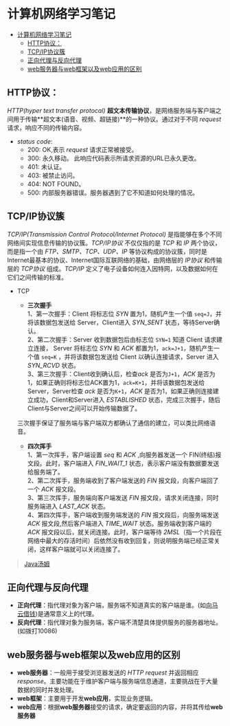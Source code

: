 # 计算机网络学习笔记

- [计算机网络学习笔记](#计算机网络学习笔记)
  - [HTTP协议：](#http协议)
  - [TCP/IP协议簇](#tcpip协议簇)
  - [正向代理与反向代理](#正向代理与反向代理)
  - [web服务器与web框架以及web应用的区别](#web服务器与web框架以及web应用的区别)

## HTTP协议：
*HTTP(hyper text transfer protocal)* **超文本传输协议**，是网络服务端与客户端之间用于传输**超文本(语音、视频、超链接)**的一种协议。通过对于不同 *request* 请求，响应不同的传输内容。

- *status code*:
  - 200: OK,表示 *request* 请求正常被接受。
  - 300: 永久移动。 此响应代码表示所请求资源的URL已永久更改。
  - 401: 未认证。
  - 403: 被禁止访问。
  - 404: NOT FOUND。
  - 500: 内部服务器错误。服务器遇到了它不知道如何处理的情况。

## TCP/IP协议簇
*TCP/IP(Transmission Control Protocol/Internet Protocol)* 是指能够在多个不同网络间实现信息传输的协议簇。*TCP/IP协议* 不仅仅指的是 *TCP* 和 *IP* 两个协议，而是指一个由 *FTP、SMTP、TCP、UDP、IP* 等协议构成的协议簇，同时是Internet最基本的协议、Internet国际互联网络的基础，由网络层的 *IP协议* 和传输层的 *TCP协议* 组成。*TCP/IP* 定义了电子设备如何连入因特网，以及数据如何在它们之间传输的标准。

- TCP  
  - **三次握手**  
  1、第一次握手：Client 将标志位 *SYN* 置为1，随机产生一个值 `seq=J`，并将该数据包发送给 Server，Client进入 *SYN_SENT* 状态，等待Server确认。  
  2、第二次握手：Server 收到数据包后由标志位 `SYN=1` 知道 Client 请求建立连接， Server 将标志位 *SYN* 和 *ACK* 都置为1，`ack=J+1`，随机产生一个值 `seq=K` ，并将该数据包发送给 Client 以确认连接请求，Server 进入 *SYN_RCVD* 状态。  
  3、第三次握手：Client收到确认后，检查*ack* 是否为`J+1`，*ACK* 是否为1，如果正确则将标志位ACK置为1，`ack=K+1`，并将该数据包发送给Server，Server检查 *ack* 是否为`K+1`，*ACK* 是否为1，如果正确则连接建立成功，Client和Server进入 *ESTABLISHED* 状态，完成三次握手，随后Client与Server之间可以开始传输数据了。

  三次握手保证了服务端与客户端双方都确认了通信的建立，可以类比网络语音。

  - **四次挥手**  
  1、第一次挥手，客户端设置 *seq* 和 *ACK* ,向服务器发送一个 FIN(终结)报文段。此时，客户端进入 *FIN_WAIT_1* 状态，表示客户端没有数据要发送给服务端了。  
  2、第二次挥手，服务端收到了客户端发送的 *FIN* 报文段，向客户端回了一个 *ACK* 报文段。  
  3、第三次挥手，服务端向客户端发送 *FIN* 报文段，请求关闭连接，同时服务端进入 *LAST_ACK* 状态。  
  4、第四次挥手，客户端收到服务端发送的 *FIN* 报文段后，向服务端发送 *ACK* 报文段,然后客户端进入 *TIME_WAIT* 状态。服务端收到客户端的 *ACK* 报文段以后，就关闭连接。此时，客户端等待 *2MSL*（指一个片段在网络中最大的存活时间）后依然没有收到回复，则说明服务端已经正常关闭，这样客户端就可以关闭连接了。
> [Java汤姆](https://zhuanlan.zhihu.com/p/128000072)  

## 正向代理与反向代理
- **正向代理**：指代理对象为客户端，服务端不知道真实的客户端是谁。(如[向马云借钱](https://www.zhihu.com/question/24723688))是通常意义上的代理。
- **反向代理**：指代理对象为服务端，客户端不清楚具体提供服务的服务器地址。(如拨打10086)

## web服务器与web框架以及web应用的区别
- **web服务器**：一般用于接受浏览器发送的 *HTTP request* 并返回相应 *response*。主要功能在于维护客户端与服务端信息通道，主要挑战在于大量数据的同时并发处理。
- **web框架**：主要用于开发**web应用**，实现业务逻辑。
- **web应用**：根据**web服务器**接受的请求，确定要返回的内容，并将其传给**web服务器**